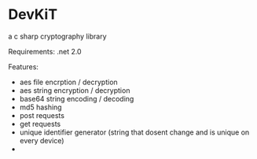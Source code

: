 # DevKiT
a c sharp cryptography library

Requirements:
 .net 2.0

Features:
* aes file encrption / decryption
* aes string encryption / decryption
* base64 string encoding / decoding
* md5 hashing
* post requests
* get requests
* unique identifier generator (string that dosent change and is unique on every device)
* 
